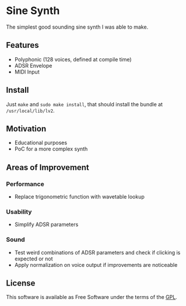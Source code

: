 Sine Synth
===========

The simplest good sounding sine synth I was able to make.

Features
--------

- Polyphonic (128 voices, defined at compile time)
- ADSR Envelope
- MIDI Input

Install
-------

Just `make` and `sudo make install`, that should install the bundle at `/usr/local/lib/lv2`.

Motivation
----------

- Educational purposes
- PoC for a more complex synth

Areas of Improvement
--------------------

### Performance

- Replace trigonometric function with wavetable lookup

### Usability

- Simplify ADSR parameters

### Sound

- Test weird combinations of ADSR parameters and check if clicking is expected or not
- Apply normalization on voice output if improvements are noticeable

License
-------

This software is available as Free Software under the terms of the [GPL](https://opensource.org/licenses/GPL-3.0).
